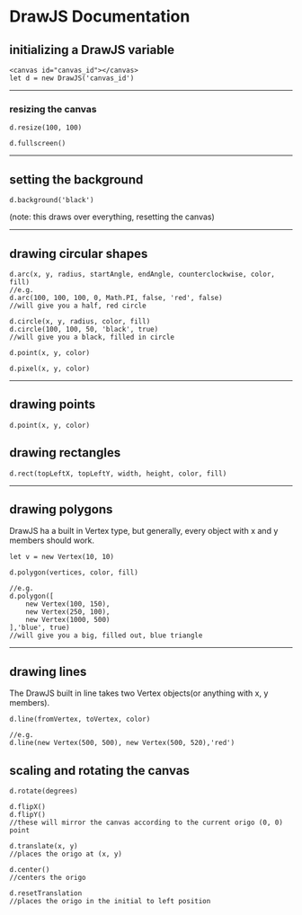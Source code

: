 # DrawJS Documentation

## initializing a DrawJS variable
    <canvas id="canvas_id"></canvas>
    let d = new DrawJS('canvas_id')
---

### resizing the canvas
    d.resize(100, 100)

    d.fullscreen()
---

## setting the background

    d.background('black')

(note: this draws over everything, resetting the canvas)


---

## drawing circular shapes
    d.arc(x, y, radius, startAngle, endAngle, counterclockwise, color, fill)
    //e.g.
    d.arc(100, 100, 100, 0, Math.PI, false, 'red', false)
    //will give you a half, red circle

    d.circle(x, y, radius, color, fill)
    d.circle(100, 100, 50, 'black', true)
    //will give you a black, filled in circle

    d.point(x, y, color)

    d.pixel(x, y, color)
---

## drawing points
    d.point(x, y, color)

## drawing rectangles
    d.rect(topLeftX, topLeftY, width, height, color, fill)
---

## drawing polygons

DrawJS ha a built in Vertex type, but generally, every object with x and y members should work.

    let v = new Vertex(10, 10)

    d.polygon(vertices, color, fill)

    //e.g.
    d.polygon([
        new Vertex(100, 150),
        new Vertex(250, 100),
        new Vertex(1000, 500)
    ],'blue', true)
    //will give you a big, filled out, blue triangle
---

## drawing lines

The DrawJS built in line takes two Vertex objects(or anything with x, y members).

    d.line(fromVertex, toVertex, color)

    //e.g.
    d.line(new Vertex(500, 500), new Vertex(500, 520),'red')

## scaling and rotating the canvas
    d.rotate(degrees)

    d.flipX()
    d.flipY()
    //these will mirror the canvas according to the current origo (0, 0) point

    d.translate(x, y)
    //places the origo at (x, y)

    d.center()
    //centers the origo

    d.resetTranslation
    //places the origo in the initial to left position
